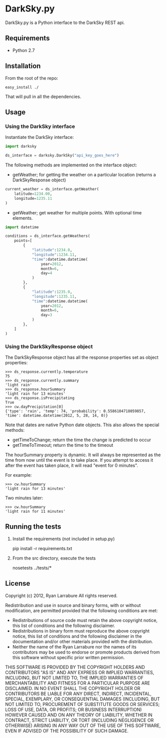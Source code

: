 # DarkSky.py

DarkSky.py is a Python interface to the DarkSky REST api.

## Requirements

- Python 2.7

## Installation

From the root of the repo:

    easy_install ./

That will pull in all the dependencies.


## Usage

### Using the DarkSky interface

Instantiate the DarkSky interface:

```python
import darksky

ds_interface = darksky.DarkSky("api_key_goes_here")
```

The following methods are implemented on the interface object:

- getWeather; for getting the weather on a particular location (returns a DarkSkyResponse object)

```python
current_weather = ds_interface.getWeather(
    latitude=1234.00,
    longitude=1235.11
)
```

- getWeather; get weather for multiple points. With optional time elements.

```python
import datetime

conditions = ds_interface.getWeathers(
    points=[
        {
            "latitude":1234.0,
            "longitude":1234.11,
            "time":datetime.datetime(
                year=2012,
                month=6,
                day=4
            )
        },
        {
            "latitude":1235.0,
            "longitude":1235.11,
            "time":datetime.datetime(
                year=2012,
                month=6,
                day=3
            )
        },
    ]
)
```

### Using the DarkSkyResponse object

The DarkSkyResponse object has all the response properties set as object properties:

    >>> ds_response.currently.temperature
    75
    >>> ds_response.currently.summary
    'light rain'
    >>> ds_response.hourSummary
    'light rain for 13 minutes'
    >>> ds_response.isPrecipitating
    True
    >>> cw.dayPrecipitation[0]
    {'type': 'rain', 'temp': 74, 'probability': 0.5586104718059857, 'time': datetime.datetime(2012, 5, 28, 14, 0)}

Note that dates are native Python date objects.  This also allows the special methods:

- getTimeToChange; return the time the change is predicted to occur
- getTimeToTimeout; return the time to the timeout

The hourSummary property is dynamic.  It will always be represented as the time from now until the event is to take place.  If you attempt to access it after the event has taken place, it will read "event for 0 minutes".

For example:

    >>> cw.hourSummary
    'light rain for 13 minutes'

Two minutes later:

    >>> cw.hourSummary
    'light rain for 11 minutes'

## Running the tests

1. Install the requirements (not included in setup.py)

    pip install -r requirements.txt

2. From the src directory, execute the tests

    nosetests ../tests/*

## License

Copyright (c) 2012, Ryan Larrabure
All rights reserved.

Redistribution and use in source and binary forms, with or without modification, are permitted provided that the following conditions are met:

* Redistributions of source code must retain the above copyright notice, this list of conditions and the following disclaimer.
* Redistributions in binary form must reproduce the above copyright notice, this list of conditions and the following disclaimer in the documentation and/or other materials provided with the distribution.
* Neither the name of the Ryan Larrabure nor the names of its contributors may be used to endorse or promote products derived from this software without specific prior written permission.

THIS SOFTWARE IS PROVIDED BY THE COPYRIGHT HOLDERS AND CONTRIBUTORS "AS IS" AND ANY EXPRESS OR IMPLIED WARRANTIES, INCLUDING, BUT NOT LIMITED TO, THE IMPLIED WARRANTIES OF MERCHANTABILITY AND FITNESS FOR A PARTICULAR PURPOSE ARE DISCLAIMED. IN NO EVENT SHALL THE COPYRIGHT HOLDER OR CONTRIBUTORS BE LIABLE FOR ANY DIRECT, INDIRECT, INCIDENTAL, SPECIAL, EXEMPLARY, OR CONSEQUENTIAL DAMAGES (INCLUDING, BUT NOT LIMITED TO, PROCUREMENT OF SUBSTITUTE GOODS OR SERVICES; LOSS OF USE, DATA, OR PROFITS; OR BUSINESS INTERRUPTION) HOWEVER CAUSED AND ON ANY THEORY OF LIABILITY, WHETHER IN CONTRACT, STRICT LIABILITY, OR TORT (INCLUDING NEGLIGENCE OR OTHERWISE) ARISING IN ANY WAY OUT OF THE USE OF THIS SOFTWARE, EVEN IF ADVISED OF THE POSSIBILITY OF SUCH DAMAGE.

